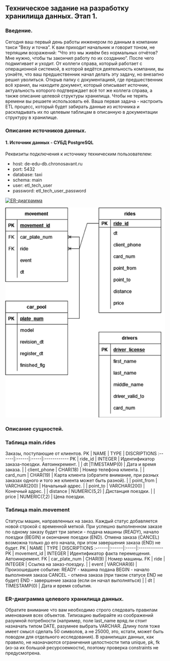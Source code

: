 ## Техническое задание на разработку хранилища данных. Этап 1.
### Введение.
Сегодня ваш первый день работы инженером по данным в компании такси
“Везу и точка”. К вам приходит начальник и говорит тоном, не терпящим возражений:
“Что это мы живём без нормальных отчётов? Мне нужно, чтобы ты закончил работу
по их созданию”. После чего подмигивает и уходит. От коллеги справа, который
работает с операционной системой, в которой ведётся деятельность компании, вы
узнаёте, что ваш предшественник начал делать эту задачу, но внезапно решил
уволиться.
Открыв папку с документацией, где предшественник всё хранил, вы находите
документ, который описывает источник, актуальность которого подтверждает всё тот
же коллега справа, а также описание целевой структуры хранилища. Чтобы не терять
времени вы решаете использовать её.
Ваша первая задача - настроить ETL процесс, который будет забирать данные
из источника и раскладывать их по целевым таблицам в описанную в документации
структуру в хранилище.
### Описание источников данных.
#### 1. Источник данных - СУБД PostgreSQL
Реквизиты подключения к источнику техническим пользователем:
- host: de-edu-db.chronosavant.ru
- port: 5432
- database: taxi
- schema: main
- user: etl_tech_user
- password: etl_tech_user_password

[![ER-диаграмма](https://readme-typing-svg.herokuapp.com?color=%2336BCF7&lines=ER-диаграмма)](https://git.io/typing-svg)

![ER-диаграмма](https://github.com/dalv119/Data_Engineer/blob/main/Projects/DWH-Taxi/ER1.png)


### Описание сущностей.
  ### Таблица main.rides
Заказы, поступающие от клиентов.
PK     | NAME  | TYPE | DISCRIPTIONS
:------|:------|:-----|:------------
PK | ride_id | INTEGER | Идентификатор заказа-поездки. Автоинкремент.
|   | dt |TIMESTAMP(0) | Дата и время заказа.
|   | client_phone | CHAR(18) | Номер телефона клиента.
|   | card_num | CHAR(19) | Карта клиента (обратите внимание, при разных заказах одного и того же клиента может быть разной).
|   | point_from | VARCHAR(200) | Начальный адрес. 
|   | point_to | VARCHAR(200) | Конечный адрес.
|   | distance | NUMERIC(5,2) | Дистанция поездки.
|   | price | NUMERIC(7,2) | Цена поездки.

 ### Таблица main.movement
Статусы машин, направленных на заказ. Каждый статус добавляется новой строкой с
временно́й меткой. При успешно выполненном заказе по одному заказу будет три
записи - подача машины (READY), начало поездки (BEGIN) и окончание поездки (END).
Отмена заказа (CANCEL) возможна только до его начала, при этом завершения
заказа (END) не будет.
PK     | NAME  | TYPE | DISCRIPTIONS
:------|:------|:-----|:------------
PK | movement_id | INTEGER | Идентификатор факта перемещения. Автоинкремент.
FK | car_plate_num | CHAR(9) | Номер машины.
FK | ride | INTEGER | Ссылка на заказ-поездку.
| | event | VARCHAR(6) | Произошедшее событие: READY - машина подана BEGIN - начало выполнения заказа CANCEL - отмена заказа (при таком статусе END не будет) END - завершение заказа (если он начал выполняться)
| | dt | TIMESTAMP(0) | Дата и время события.

### ER-диаграмма целевого хранилища данных.
Обратите внимание что вам необходимо строго следовать правилам именования всех объектов. Типизацию выбирайте из соображений разумной
потребности (например, поле last_name вряд ли стоит назначать типом DATE,
разумнее выбрать VARCHAR. Длину поля тоже имеет смысл сделать 50 символов, а
не 25000, это, кстати, может быть поводом для отдельного исследования).
В хранилищах данных, как правило, не назначаются ограничения целостности
типа unique, pk, fk (из-за их большой ресурсоемкости), поэтому проверка constraints не
предусмотрена.
